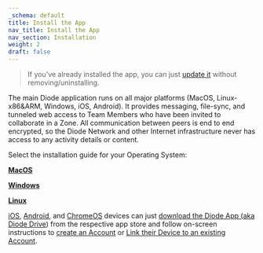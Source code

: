 ```yaml
---
_schema: default
title: Install the App
nav_title: Install the App
nav_section: Installation
weight: 2
draft: false
---
```

> If you've already installed the app, you can just <a href="https://app.docs.diode.io/docs/using/updating-the-diode-app/" target="_blank" rel="noopener">update it</a> without removing/uninstalling.

The main Diode application runs on all major platforms (MacOS, Linux-x86&ARM, Windows, iOS, Android).  It provides messaging, file-sync, and tunneled web access to Team Members who have been invited to collaborate in a Zone. All communication between peers is end to end encrypted, so the Diode Network and other Internet infrastructure never has access to any activity details or content.

Select the installation guide for your Operating System:

[**MacOS**](https://app.docs.diode.io/installation/install-diode-drive-on-macos/)

[**Windows**](https://app.docs.diode.io/installation/install-diode-drive-on-windows/)

<a href="https://app.docs.diode.io/installation/install-diode-drive-on-linux/" target="_blank" rel="noopener"><strong>Linux</strong></a>

<a href="https://apps.apple.com/us/app/diode-drive/id1605222443" target="_blank" rel="noopener">iOS</a>, <a href="https://play.google.com/store/apps/details?id=io.diode.drive" target="_blank" rel="noopener">Android</a>, and <a href="https://app.docs.diode.io/docs/faq/will-my-chromebook-run-diode-drive/" target="_blank" rel="noopener">ChromeOS</a> devices can just <a href="https://diode.io/download#app" target="_blank" rel="noopener">download the Diode App (aka Diode Drive</a>) from the respective app store and follow on-screen instructions to <a href="https://app.docs.diode.io/docs/using/getting-started/" target="_blank" rel="noopener">create an Account</a> or <a href="https://app.docs.diode.io/docs/using/linked-devices/" target="_blank" rel="noopener">Link their Device to an existing Account</a>.